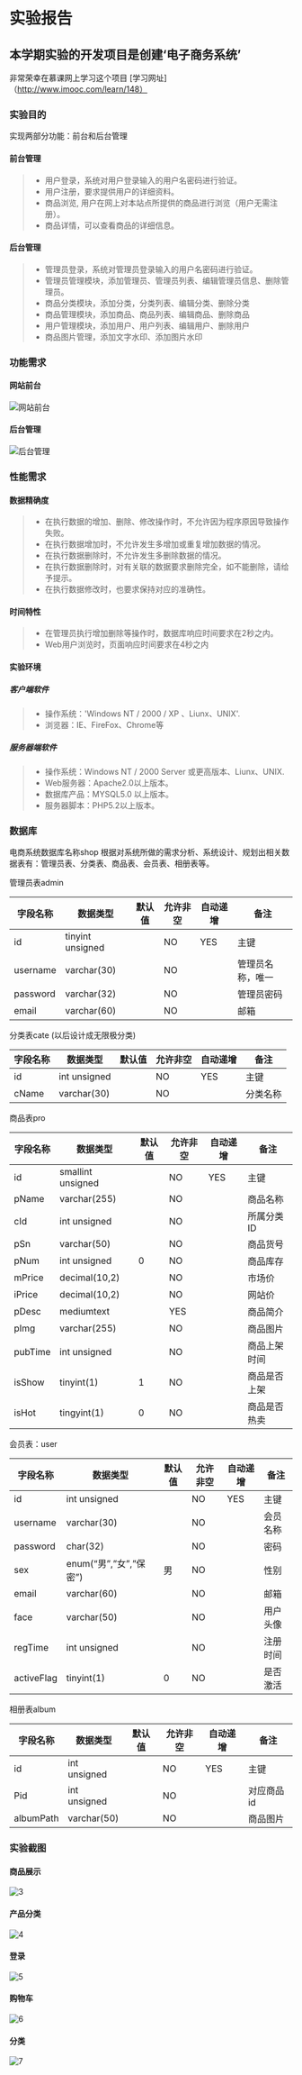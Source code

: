 实验报告
====
本学期实验的开发项目是创建‘电子商务系统’
----
非常荣幸在慕课网上学习这个项目
[学习网址]（http://www.imooc.com/learn/148）
### 实验目的

实现两部分功能：前台和后台管理

#### 前台管理

> * 用户登录，系统对用户登录输入的用户名密码进行验证。
> * 用户注册，要求提供用户的详细资料。
> * 商品浏览, 用户在网上对本站点所提供的商品进行浏览（用户无需注册）。
> * 商品详情，可以查看商品的详细信息。

#### 后台管理

> * 管理员登录，系统对管理员登录输入的用户名密码进行验证。
> * 管理员管理模块，添加管理员、管理员列表、编辑管理员信息、删除管理员。
> * 商品分类模块，添加分类，分类列表、编辑分类、删除分类 
> * 商品管理模块，添加商品、商品列表、编辑商品、删除商品
> * 用户管理模块，添加用户、用户列表、编辑用户、删除用户
> * 商品图片管理，添加文字水印、添加图片水印
### 功能需求
#### 网站前台
![网站前台](https://github.com/Lucy161403120/test/blob/master/picture/1.jpg)
#### 后台管理
![后台管理](https://github.com/Lucy161403120/test/blob/master/picture/2.jpg)
### 性能需求
#### 数据精确度
> * 在执行数据的增加、删除、修改操作时，不允许因为程序原因导致操作失败。
> * 在执行数据增加时，不允许发生多增加或重复增加数据的情况。
> * 在执行数据删除时，不允许发生多删除数据的情况。
> * 在执行数据删除时，对有关联的数据要求删除完全，如不能删除，请给予提示。
> * 在执行数据修改时，也要求保持对应的准确性。
#### 时间特性
> * 在管理员执行增加删除等操作时，数据库响应时间要求在2秒之内。
> * Web用户浏览时，页面响应时间要求在4秒之内
#### 实验环境
##### 客户端软件
> * 操作系统：'Windows NT / 2000 / XP 、Liunx、UNIX'.
> * 浏览器：IE、FireFox、Chrome等<br>
##### 服务器端软件<br>
> * 操作系统：Windows NT / 2000 Server 或更高版本、Liunx、UNIX.
> * Web服务器：Apache2.0以上版本。
> * 数据库产品：MYSQL5.0 以上版本。
> * 服务器脚本：PHP5.2以上版本。

### 数据库
电商系统数据库名称shop
根据对系统所做的需求分析、系统设计、规划出相关数据表有：管理员表、分类表、商品表、会员表、相册表等。

管理员表admin

字段名称|数据类型|默认值|允许非空|	自动递增|备注
----|----|----|----|----|----
id|	tinyint unsigned||		NO|	YES|主键
username|	varchar(30)||		NO||		管理员名称，唯一
password|	varchar(32)||	NO||  		管理员密码
email|	varchar(60)||	NO||		邮箱

分类表cate (以后设计成无限极分类)

字段名称|数据类型|默认值|允许非空|自动递增|备注
----|----|----|----|----|----
id|	int unsigned||		NO|	YES|	主键
cName|	varchar(30)||		NO||		分类名称

商品表pro

字段名称|数据类型|默认值|允许非空|自动递增|备注
----|----|----|----|----|----
id|smallint unsigned||NO|	YES|主键
pName|varchar(255)||NO||商品名称
cId|	int unsigned||		NO||	所属分类ID
pSn|	varchar(50)||	NO||	商品货号
pNum|	int unsigned|	0|	NO||		商品库存
mPrice|	decimal(10,2)|| 		NO||		市场价
iPrice|	decimal(10,2)|| 		NO||		网站价
pDesc|	mediumtext||		YES||		商品简介
pImg|	varchar(255)||		NO||	商品图片
pubTime|	int unsigned||		NO||		商品上架时间
isShow|	tinyint(1)|	1|	NO||	商品是否上架
isHot|	tingyint(1)|0|	NO||		商品是否热卖

会员表：user

字段名称|数据类型|默认值|允许非空|自动递增|备注
----|----|----|----|----|----
id|	int unsigned||		NO|	YES|	主键
username|	varchar(30)||		NO||		会员名称
password|	char(32)||		NO||		密码
sex|	enum(“男”,”女”,”保密”)|男|	NO||		性别
email|	varchar(60)||	NO||		邮箱
face|	varchar(50)||	NO||		用户头像
regTime|	int unsigned||		NO||		注册时间
activeFlag|	tinyint(1)|	0|	NO|| 		是否激活

相册表album

字段名称|数据类型|默认值|允许非空|自动递增|备注
----|----|----|----|----|----
id|int unsigned||	NO|	YES	|主键
Pid|int unsigned||	NO||对应商品id
albumPath|varchar(50)||NO||商品图片


### 实验截图

#### 商品展示
![3](https://github.com/Lucy161403120/test/blob/master/picture/3.jpg)
#### 产品分类
![4](https://github.com/Lucy161403120/test/blob/master/picture/4.jpg)
#### 登录
![5](https://github.com/Lucy161403120/test/blob/master/picture/5.jpg)
#### 购物车
![6](https://github.com/Lucy161403120/test/blob/master/picture/6.jpg)
#### 分类
![7](https://github.com/Lucy161403120/test/blob/master/picture/7.jpg)
